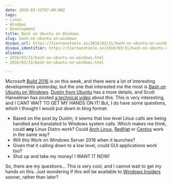 ```yaml
---
date: 2016-03-31T07:00:00Z
tags:
- Linux
- Windows
- Development
title: Bash on Ubuntu on Windows
slug: bash-on-ubuntu-on-windows
disqus_url: https://tiernanotoole.ie/2016/03/31/bash-on-ubuntu-on-windows.html
disqus_identifier: https://tiernanotoole.ie/2016/03/31/bash-on-ubuntu-on-windows.html
aliases:
- 2016/03/31/bash-on-ubuntu-on-windows.html
- 2016/03/31/bash-on-ubuntu-on-windows.html

---
```

 
 
 
 
 
 
 

Microsoft [Build 2016][1] is on this week, and there were a lot of interesting developments yesterday, but the one that interested me the most is [Bash on Ubuntu on Windows][2]. [Dustin from Ubuntu][3] has a more details, and Scott Hanselman has posted [a technical video][4] about this. This is very interesting, and I CANT WAIT TO GET MY HANDS ON IT! But, I do have some questions, which I thought I would put down in blog format:

- Based on the post by Dustin, it seems that low level Linux calls are being handled and translated to Windows system calls. Which makes me think, could **any** Linux Distro work? Could [Arch Linux][5], [RedHat][6] or [Centos][7] work in the same way? 
- Will this Work on Windows Server 2016 when it launches?
- Given that it calling down to a low level, could GUI applications work too?
- Shut up and take my money! I WANT IT NOW!

So, there are my questions... This is very cool, and I cannot wait to get my hands on this. Just wondering if this will be available to [Windows Insiders][8] sooner, rather than later?

[1]:http://www.buildwindows.com/
[2]:http://www.hanselman.com/blog/DevelopersCanRunBashShellAndUsermodeUbuntuLinuxBinariesOnWindows10.aspx
[3]:http://blog.dustinkirkland.com/2016/03/ubuntu-on-windows.html
[4]:https://channel9.msdn.com/Events/Build/2016/C906
[5]:http://www.archlinux.org
[6]:http://www.redhat.com
[7]:http://www.centos.org
[8]:https://insider.windows.com/
